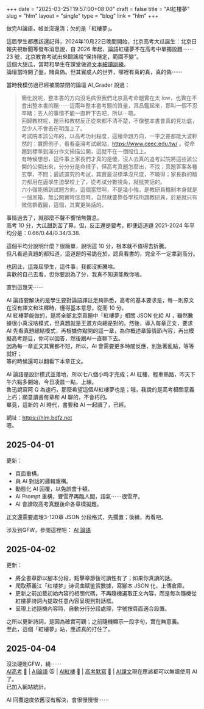 +++
date = "2025-03-25T19:57:00+08:00"
draft = false
title = "AI紅樓夢"
slug = "hlm"
layout = "single"
type = "blog"
link = "hlm"
+++

做完AI論語，帳並沒還清；欠的是「紅樓夢」。  

這屆學生都應該還記得，2024年10月22日晚間開始，北京高考大瓜誕生：北京日報央視新聞等發布消息說，自 2026 年起，論語紅樓夢不在高考中單獨設題⋯⋯ 23 號，北京教育考試出來闢謠說“保持穩定，範圍不變”。  
這個大甜瓜，當時和學生在課堂做過[文本細讀訓練](tab:https://blog.bdfzer.com/2024/10/blog-post.html)。  
論壇當時開了盤，賭真偽。但其實成人的世界，哪裡有真的真，真的偽⋯⋯   

當時我模仿過已經被關禁閉的論壇 AI_Grader 說過：
>簡化說呢，整本書的方向沒毛病但我們北京高考命題實在太 low，也實在不會出整本書的題⋯⋯這兩年整本書考題的質量，真品鑑起來，那叫一個不忍卒睹；丟人的事情不能一直幹下去吧，所以⋯嗯。  
回歸教材呢，題目和教材反正從來都不清不楚，不像整本書會真的見功底，至少人不會丟在明面上了。  
>考試院本該公布的，以高考功利程度，這種命題方向，一字之差都能大波軒然的；實際例子，看看臺灣考試網站，<a href="https://www.ceec.edu.tw/" target="_blank">https://www.ceec.edu.tw/</a> 。從命題到標準到滿分作文掃描公開，這就不在一個段位上。  
有時候想想，這件事上家長們才真的是傻，沒人去真的追考試院將這些該公開的公開出來，分分分是命根子，但高考真題怎麼出，不找；真題答案各種玄學，不問；最該追究的考試，其實最沒標準沒尺度，不曉得；家長群的精力都用在逼學生迫學校上了，從考試分數視角，就挺笑話的。  
>六小强能搞到试题方向，這個當然啊，不是幾小強，是教研員機制本身就是一個黑箱，無公開實時信息時，自然就要靠各學校所謂教研員，於是就只有微信群截圖，這個，其實更笑話的。  

事情過去了，就那麼不聲不響悄無聲息。  
高考 10 分，大瓜甜到苦了算。但，反正還是要考，即便這道題 2021-2024 年平均分是：0.66/0.44/0.34/3.38.  

這個平均分說明什麼？很簡單，說明這 10 分，根本就不值得去折騰。  
但凡看過真題的都知道，這道題的弔詭在於，認真看書的，完全不一定拿到高分。  

也因此，這幾屆學生，這件事，我都沒折騰啥。  
喜歡的自己去看，但你要說為了分，我真不知道能教你啥。  

直到這幾天⋯⋯    

AI 論語要解決的是學生要對論語譯註足夠熟悉，高考的基本要求是，每一則原文在沒有譯文和注釋時，懂得基本意思，從而 10 分。  
AI 紅樓夢能做的，是將全部北京真題中「紅樓夢」相關 JSON 化給 AI ，雖然數據很小真沒啥模式，但真題就是王道方向總是對的。然後，導入每章正文，要求 AI 先看真題總結模式，再根據你點開的這一章，為你概述章節情節內容，再出模擬高考題目，你可以回答，然後跟AI一直聊下去。  
因為每一章正文其實都不短，所以，AI 會需要更多時間反應，別急著亂點，等等就好；  
等的時候還可以翻看下本章正文。

AI 論語是設計模式並落地，所以七八個小時才完成；AI 紅樓，輕車熟路，昨天下午六點多開始，今日凌晨一點，上線。  
魯迅說寫阿 Q 為速朽，那麼希望這個AI紅樓夢也是；哦，我說的是高考相關意義上朽；願意讀書每章和 AI 聊的，不會朽的。  
畢竟，這新的 AI 時代，書要和 AI 一起讀了，已經。

網址：<a href="https://hlm.bdfz.net/" target="_blank">https://hlm.bdfz.net </a>     
嗯。


## 2025-04-01 

更新：  
* 頁面重構。  
* 與 AI 對話的邏輯重構。  
* 動態化 AI 回覆，以免誤會卡頓。  
* AI Prompt 重構，曹雪芹再臨人間，語氣⋯⋯很雪芹。  
* AI 會讀取高考真題後命各章模擬題。  

正文還需要處理3-120章 JSON 分段格式，先擱置；後續，再看吧。  

涉及到GFW，參閱這裡吧：
<a href="https://bdfz.net/posts/lunyu/" target="_blank">AI 論語 </a>

## 2025-04-02 

更新：  
* 將全書章節以腳本分段，點擊章節後可讀性有了；如果你真讀的話。
* 爬取蔡義江「红楼梦」诗词曲赋鉴赏數據，寫腳本 JSON 化，上傳倉庫。  
* 更新之前加載初始內容的相關代碼，不再隨機選取正文內容，而是每次隨機從紅樓夢詩詞內提取任意內容呈現到對話框。  
* 呈現上述隨機內容時，自動分行分段處理，字號按頁面適合設置。

之所以更新詩詞，是因為確實可觀；之前隨機顯示一段字句，實在無意義。  
至此，這個「紅樓夢」站，應該真的打住了。

## 2025-04-04

沒法硬剛GFW，繞⋯⋯  
<a href="https://gk.bdfz.net" target="_blank">AI高考</a> 🦁 | <a href="https://kz.bdfz.net" target="_blank">AI論語</a> 🐭 | <a href="https://hlm.bdfz.net" target="_blank">AI紅樓</a> 🐌 | <a href="https://mf.bdfz.net" target="_blank">高考默寫</a> 🦉 | <a href="https://kw.bdfz.net" target="_blank">AI課文</a>現在應該都可以無牆使用 AI 了。  
已加入網站統計。

AI 回覆速度依舊沒有解決，會很慢慢慢⋯⋯